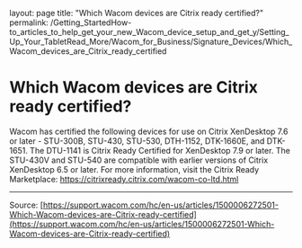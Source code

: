 layout: page
title: "Which Wacom devices are Citrix ready certified?"
permalink: /Getting_StartedHow-to_articles_to_help_get_your_new_Wacom_device_setup_and_get_y/Setting_Up_Your_TabletRead_More/Wacom_for_Business/Signature_Devices/Which_Wacom_devices_are_Citrix_ready_certified

# Which Wacom devices are Citrix ready certified?

Wacom has certified the following devices for use on Citrix XenDesktop 7.6 or later - STU-300B, STU-430, STU-530, DTH-1152, DTK-1660E, and DTK-1651. The DTU-1141 is Citrix Ready Certified for XenDesktop 7.9 or later. The STU-430V and STU-540 are compatible with earlier versions of Citrix XenDesktop 6.5 or later. For more information, visit the Citrix Ready Marketplace: https://citrixready.citrix.com/wacom-co-ltd.html

---
Source: [https://support.wacom.com/hc/en-us/articles/1500006272501-Which-Wacom-devices-are-Citrix-ready-certified](https://support.wacom.com/hc/en-us/articles/1500006272501-Which-Wacom-devices-are-Citrix-ready-certified)
